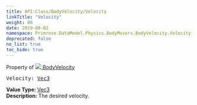 ```yaml
---
title: API:Class/BodyVelocity/Velocity
linkTitle: "Velocity"
weight: 86
date: 2019-08-02
namespace: Primrose.DataModel.Physics.BodyMovers.BodyVelocity.Velocity
deprecated: false
no_list: true
toc_hide: true
---
```

Property of <a href="/docs/api-reference/Class/BodyVelocity"><img src="/icons/silk/rocket.png"/>&nbsp;BodyVelocity</a>
<pre class="method-declaration">
Velocity: <a class="type" href="/docs/api-reference/DataType/Vec3">Vec3</a></pre>
<b>Value Type: </b>
<a class="type" href="/docs/api-reference/DataType/Vec3">Vec3</a>
<br/>
<b>Description: </b>
The desired velocity.

